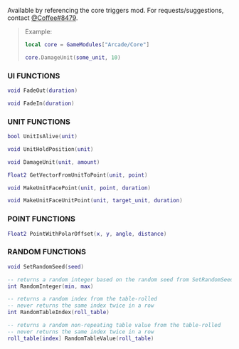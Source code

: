 Available by referencing the core triggers mod. For requests/suggestions, contact [@Coffee#8479](https://github.com/coffee8479).

> Example:
> ```lua
> local core = GameModules["Arcade/Core"]
> 
> core.DamageUnit(some_unit, 10)
> ```

### UI FUNCTIONS
```lua
void FadeOut(duration)

void FadeIn(duration)
```

### UNIT FUNCTIONS
```lua
bool UnitIsAlive(unit)

void UnitHoldPosition(unit)

void DamageUnit(unit, amount)

Float2 GetVectorFromUnitToPoint(unit, point)

void MakeUnitFacePoint(unit, point, duration)

void MakeUnitFaceUnitPoint(unit, target_unit, duration)
```

### POINT FUNCTIONS
```lua
Float2 PointWithPolarOffset(x, y, angle, distance)
```

### RANDOM FUNCTIONS
```lua
void SetRandomSeed(seed)

-- returns a random integer based on the random seed from SetRandomSeed()
int RandomInteger(min, max)

-- returns a random index from the table-rolled
-- never returns the same index twice in a row
int RandomTableIndex(roll_table)

-- returns a random non-repeating table value from the table-rolled
-- never returns the same index twice in a row
roll_table[index] RandomTableValue(roll_table)
```